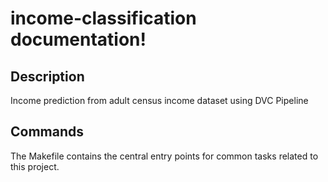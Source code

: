 # income-classification documentation!

## Description

Income prediction from adult census income dataset using DVC Pipeline

## Commands

The Makefile contains the central entry points for common tasks related to this project.

